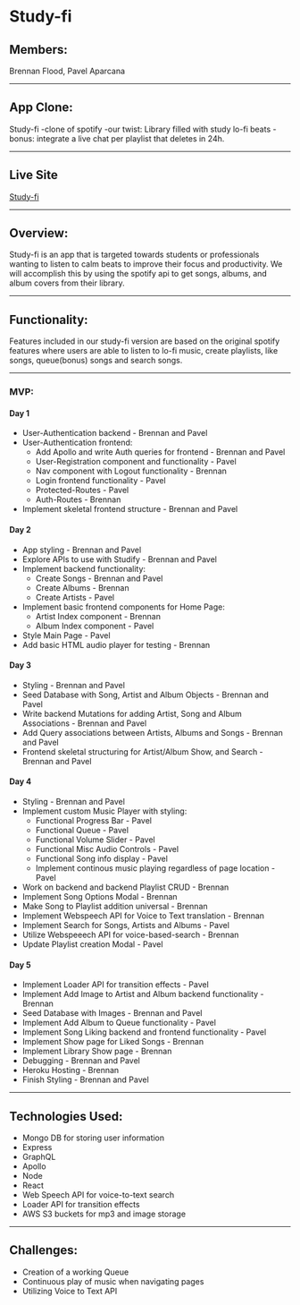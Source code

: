 # Study-fi

## Members:

Brennan Flood, Pavel Aparcana

*** 

## App Clone:
Study-fi
-clone of spotify
-our twist: Library filled with study lo-fi beats
-bonus: integrate a live chat per playlist that deletes in 24h.

*** 

## Live Site
 [Study-fi](https://study-fi.herokuapp.com/)

*** 

## Overview:
Study-fi is an app that is targeted towards students or professionals wanting to listen to calm beats to improve their focus and productivity. We will accomplish this by using the spotify api to get songs, albums, and album covers from their library.

*** 

## Functionality:
Features included in our study-fi version are based on the original spotify features where users are able to listen to lo-fi music, create playlists, like songs, queue(bonus) songs and search songs.

*** 

### MVP:

#### Day 1
- User-Authentication backend - Brennan and Pavel
- User-Authentication frontend:
  - Add Apollo and write Auth queries for frontend - Brennan and Pavel
  - User-Registration component and functionality - Pavel
  - Nav component with Logout functionality - Brennan
  - Login frontend functionality - Pavel
  - Protected-Routes - Pavel
  - Auth-Routes - Brennan
- Implement skeletal frontend structure - Brennan and Pavel

#### Day 2 
- App styling - Brennan and Pavel
- Explore APIs to use with Studify - Brennan and Pavel
- Implement backend functionality: 
  - Create Songs - Brennan and Pavel
  - Create Albums - Brennan
  - Create Artists - Pavel
- Implement basic frontend components for Home Page: 
  - Artist Index component - Brennan
  - Album Index component - Pavel
- Style Main Page - Pavel
- Add basic HTML audio player for testing - Brennan

#### Day 3
- Styling - Brennan and Pavel
- Seed Database with Song, Artist and Album Objects - Brennan and Pavel
- Write backend Mutations for adding Artist, Song and Album Associations - Brennan and Pavel
- Add Query associations between Artists, Albums and Songs - Brennan and Pavel
- Frontend skeletal structuring for Artist/Album Show, and Search - Brennan and Pavel


#### Day 4
- Styling - Brennan and Pavel
- Implement custom Music Player with styling: 
  - Functional Progress Bar - Pavel
  - Functional Queue - Pavel
  - Functional Volume Slider - Pavel
  - Functional Misc Audio Controls - Pavel
  - Functional Song info display - Pavel
  - Implement continous music playing regardless of page location - Pavel
- Work on backend and backend Playlist CRUD - Brennan
- Implement Song Options Modal - Brennan
- Make Song to Playlist addition universal - Brennan
- Implement Webspeech API for Voice to Text translation - Brennan
- Implement Search for Songs, Artists and Albums - Pavel
- Utilize Webspeeech API for voice-based-search - Brennan
- Update Playlist creation Modal - Pavel

 #### Day 5
- Implement Loader API for transition effects - Pavel
- Implement Add Image to Artist and Album backend functionality - Brennan
- Seed Database with Images - Brennan and Pavel
- Implement Add Album to Queue functionality - Pavel
- Implement Song Liking backend and frontend functionality - Pavel
- Implement Show page for Liked Songs - Brennan
- Implement Library Show page - Brennan
- Debugging - Brennan and Pavel
- Heroku Hosting - Brennan
- Finish Styling - Brennan and Pavel
 
*** 

## Technologies Used:
- Mongo DB for storing user information
- Express
- GraphQL
- Apollo
- Node
- React
- Web Speech API for voice-to-text search
- Loader API for transition effects
- AWS S3 buckets for mp3 and image storage

*** 

## Challenges:
- Creation of a working Queue
- Continuous play of music when navigating pages
- Utilizing Voice to Text API 
